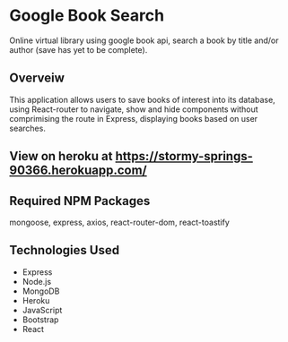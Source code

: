 # Google Book Search
Online virtual library using google book api, search a book by title and/or author (save has yet to be complete).
## Overveiw
This application allows users to save books of interest into its database, using React-router to navigate, show and hide components without comprimising the route in Express, displaying books based on user searches.
## View on heroku at https://stormy-springs-90366.herokuapp.com/
## Required NPM Packages
mongoose, express, axios, react-router-dom, react-toastify
## Technologies Used
* Express
* Node.js
* MongoDB
* Heroku
* JavaScript
* Bootstrap
* React

